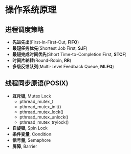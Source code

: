 # 操作系统原理
## 进程调度策略
- **先进先出**(First-In-First-Out, **FIFO**)
- **最短任务优先**(Shortest Job First, **SJF**)
- **最短完成时间优先**(Short Time-to-Completion First, **STCF**)
- **时间片轮转**(Round-Robin, **RR**)
- **多级反馈队列**(Multi-Level Feedback Queue, **MLFQ**)
## 线程同步原语(POSIX)
- **互斥锁**, Mutex Lock
	- pthread_mutex_t
	- pthread_mutex_init()
	- pthread_mutex_lock()
	- pthread_mutex_unlock()
	- pthread_mutex_trylock()
- **自旋锁**, Spin Lock
- **条件变量**, Condition
- **信号量**, Semaphore
- **屏障**, Barrier